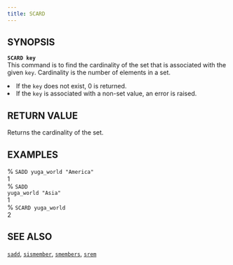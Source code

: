 ```yaml
---
title: SCARD
---
```


## SYNOPSIS
<code><b>SCARD key</b></code><br>
This command is to find the cardinality of the set that is associated with the given <code>key</code>. Cardinality is the number of elements in a set.
<li>If the <code>key</code> does not exist, 0 is returned.</li>
<li>If the <code>key</code> is associated with a non-set value, an error is raised.</li>

## RETURN VALUE
Returns the cardinality of the set.

## EXAMPLES
% <code>SADD yuga_world "America"</code><br>
1<br>
% <code>SADD yuga_world "Asia"</code><br>
1<br>
% <code>SCARD yuga_world</code><br>
2<br>

## SEE ALSO
[`sadd`](/yql/redis/sadd/), [`sismember`](/yql/redis/sismember/), [`smembers`](/yql/redis/smembers/), [`srem`](/yql/redis/srem/)

